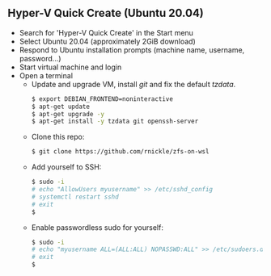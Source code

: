## Hyper-V Quick Create (Ubuntu 20.04)

* Search for 'Hyper-V Quick Create' in the Start menu
* Select Ubuntu 20.04 (approximately 2GiB download)
* Respond to Ubuntu installation prompts (machine name, username, password...)
* Start virtual machine and login
* Open a terminal
  * Update and upgrade VM, install _git_ and fix the default _tzdata_.
    ```bash
    $ export DEBIAN_FRONTEND=noninteractive
    $ apt-get update
    $ apt-get upgrade -y
    $ apt-get install -y tzdata git openssh-server
    ```
  * Clone this repo:
    ```bash
    $ git clone https://github.com/rnickle/zfs-on-wsl
    ```
  * Add yourself to SSH:
    ```bash
    $ sudo -i
    # echo "AllowUsers myusername" >> /etc/sshd_config
    # systemctl restart sshd
    # exit
    $
    ```
  * Enable passwordless sudo for yourself:
    ```bash
    $ sudo -i
    # echo "myusername ALL=(ALL:ALL) NOPASSWD:ALL" >> /etc/sudoers.d/sudo_myusername
    # exit
    $
    ```
